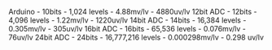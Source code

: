 Arduino - 10bits - 1,024 levels - 4.88mv/lv - 4880uv/lv
12bit ADC - 12bits - 4,096 levels - 1.22mv/lv - 1220uv/lv
14bit ADC - 14bits - 16,384 levels - 0.305mv/lv - 305uv/lv
16bit ADC - 16bits - 65,536 levels - 0.076mv/lv - 76uv/lv
24bit ADC - 24bits - 16,777,216 levels - 0.000298mv/lv - 0.298 uv/lv
